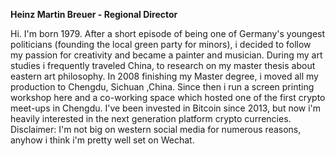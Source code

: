 **Heinz Martin Breuer - Regional Director**

Hi. I'm born 1979. After a short episode of being one of Germany's youngest politicians (founding the local green party for minors), i decided to follow my passion for creativity and became a painter and musician. During my art studies i frequently traveled China, to research on my master thesis about eastern art philosophy. In 2008 finishing my Master degree, i moved all my production to Chengdu, Sichuan ,China. Since then i run a screen printing workshop here and a co-working space which hosted one of the first crypto meet-ups in Chengdu. I've been invested in Bitcoin since 2013, but now i'm heavily interested in the next generation platform crypto currencies. Disclaimer: I'm not big on western social media for numerous reasons, anyhow i think i'm pretty well set on Wechat.